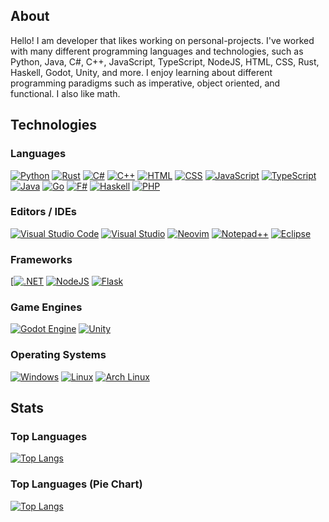 ## About
Hello! I am developer that likes working on personal-projects. I've worked with many different programming languages and technologies, such as Python, Java, C#, C++, 
JavaScript, TypeScript, NodeJS, HTML, CSS, Rust, Haskell, Godot, Unity, and more. I enjoy learning about different programming paradigms such as imperative, object 
oriented, and functional. I also like math. 

## Technologies

### Languages
[![Python](https://img.shields.io/badge/Python-3776AB?logo=python&logoColor=fff)](#)
[![Rust](https://img.shields.io/badge/Rust-%23000000.svg?e&logo=rust&logoColor=white)](#)
[![C#](https://custom-icon-badges.demolab.com/badge/C%23-%23239120.svg?logo=cshrp&logoColor=white)](#)
[![C++](https://img.shields.io/badge/C++-%2300599C.svg?logo=c%2B%2B&logoColor=white)](#)
[![HTML](https://img.shields.io/badge/HTML-%23E34F26.svg?logo=html5&logoColor=white)](#)
[![CSS](https://img.shields.io/badge/CSS-1572B6?logo=css3&logoColor=fff)](#)
[![JavaScript](https://img.shields.io/badge/JavaScript-F7DF1E?logo=javascript&logoColor=000)](#)
[![TypeScript](https://img.shields.io/badge/TypeScript-3178C6?logo=typescript&logoColor=fff)](#)
[![Java](https://img.shields.io/badge/Java-%23ED8B00.svg?logo=openjdk&logoColor=white)](#)
[![Go](https://img.shields.io/badge/Go-%2300ADD8.svg?&logo=go&logoColor=white)](#)
[![F#](https://img.shields.io/badge/F%23-378BBA?logo=fsharp&logoColor=fff)](#)
[![Haskell](https://img.shields.io/badge/Haskell-5e5086?logo=haskell&logoColor=white)](#)
[![PHP](https://img.shields.io/badge/php-%23777BB4.svg?&logo=php&logoColor=white)](#)

### Editors / IDEs
[![Visual Studio Code](https://custom-icon-badges.demolab.com/badge/Visual%20Studio%20Code-0078d7.svg?logo=vsc&logoColor=white)](#)
[![Visual Studio](https://custom-icon-badges.demolab.com/badge/Visual%20Studio-5C2D91.svg?&logo=visual-studio&logoColor=white)](#)
[![Neovim](https://img.shields.io/badge/Neovim-57A143?logo=neovim&logoColor=fff)](#)
[![Notepad++](https://img.shields.io/badge/Notepad++-90E59A.svg?&logo=notepad%2b%2b&logoColor=black)](#)
[![Eclipse](https://img.shields.io/badge/Eclipse-FE7A16.svg?logo=Eclipse&logoColor=white)](#)

### Frameworks
[[![.NET](https://img.shields.io/badge/.NET-512BD4?logo=dotnet&logoColor=fff)](#)
[![NodeJS](https://img.shields.io/badge/Node.js-6DA55F?logo=node.js&logoColor=white)](#)
[![Flask](https://img.shields.io/badge/Flask-000?logo=flask&logoColor=fff)](#)

### Game Engines
[![Godot Engine](https://img.shields.io/badge/Godot-%23FFFFFF.svg?logo=godot-engine)](#)
[![Unity](https://img.shields.io/badge/Unity-%23000000.svg?logo=unity&logoColor=white)](#)

### Operating Systems
[![Windows](https://custom-icon-badges.demolab.com/badge/Windows-0078D6?logo=windows11&logoColor=white)](#)
[![Linux](https://img.shields.io/badge/Linux-FCC624?logo=linux&logoColor=black)](#)
[![Arch Linux](https://img.shields.io/badge/Arch%20Linux-1793D1?logo=arch-linux&logoColor=fff)](#)

## Stats
### Top Languages
[![Top Langs](https://github-readme-stats.vercel.app/api/top-langs/?username=cyan-wolf&title_color=3174e7&text_color=37bc9c&icon_color=be90f2&bg_color=1d1f21)](#)

### Top Languages (Pie Chart)
[![Top Langs](https://github-readme-stats.vercel.app/api/top-langs/?username=cyan-wolf&title_color=3174e7&text_color=37bc9c&icon_color=be90f2&bg_color=1d1f21&layout=donut-vertical&langs_count=12)](#)


